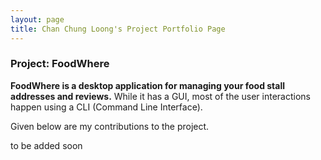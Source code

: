 ```yaml
---
layout: page
title: Chan Chung Loong's Project Portfolio Page
---
```


### Project: FoodWhere

**FoodWhere is a desktop application for managing your food stall addresses and reviews.** While it has a GUI, most of the user interactions happen using a CLI (Command Line Interface).

Given below are my contributions to the project.

to be added soon
